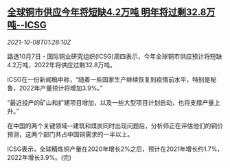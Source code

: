 <!--1633656662000-->
[全球铜市供应今年将短缺4.2万吨 明年将过剩32.8万吨--ICSG](https://cn.reuters.com/article/global-icsg-copper-supply-1008-idCNKBS2GY04J)
------

<div><i>2021-10-08T01:28:10Z</i></div><p>路透10月7日 - 国际铜业研究组织(ICSG)周四表示，今年全球铜市供应预计将短缺4.2万吨，2022年将供应过剩32.8万吨。</p><p>ICSG在一份新闻稿中称，“随着一些国家生产继续恢复到疫情前水平，特别是秘鲁，2022年产量预计将增加3.9%。”</p><p>“最近投产的矿山和扩建项目增加，以及一些大型项目计划启动，也将支撑产量上升。”</p><p>在中国的两个关键领域--建筑和煤炭同时出现问题后，分析师正在评估他们的铜价预测，这两个部门共占中国铜需求的一半以上。</p><p>ICSG表示，全球精炼铜产量在2020年增长2%之后，预计在2021年增长约1.7%，2022年增长3.9%。(完)</p>
